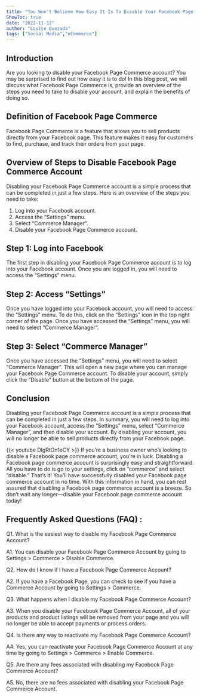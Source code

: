 ```yaml
---
title: "You Won't Believe How Easy It Is To Disable Your Facebook Page Commerce Account!"
ShowToc: true 
date: "2022-11-12"
author: "Louise Quezada" 
tags: ["Social Media","eCommerce"]
---
```

## Introduction 
Are you looking to disable your Facebook Page Commerce account? You may be surprised to find out how easy it is to do! In this blog post, we will discuss what Facebook Page Commerce is, provide an overview of the steps you need to take to disable your account, and explain the benefits of doing so. 

## Definition of Facebook Page Commerce
Facebook Page Commerce is a feature that allows you to sell products directly from your Facebook page. This feature makes it easy for customers to find, purchase, and track their orders from your page.

## Overview of Steps to Disable Facebook Page Commerce Account
Disabling your Facebook Page Commerce account is a simple process that can be completed in just a few steps. Here is an overview of the steps you need to take: 
1. Log into your Facebook account. 
2. Access the “Settings” menu. 
3. Select “Commerce Manager”. 
4. Disable your Facebook Page Commerce account. 

## Step 1: Log into Facebook 
The first step in disabling your Facebook Page Commerce account is to log into your Facebook account. Once you are logged in, you will need to access the “Settings” menu. 

## Step 2: Access “Settings”
Once you have logged into your Facebook account, you will need to access the “Settings” menu. To do this, click on the “Settings” icon in the top right corner of the page. Once you have accessed the “Settings” menu, you will need to select “Commerce Manager”. 

## Step 3: Select “Commerce Manager”
Once you have accessed the “Settings” menu, you will need to select “Commerce Manager”. This will open a new page where you can manage your Facebook Page Commerce account. To disable your account, simply click the “Disable” button at the bottom of the page. 

## Conclusion 
Disabling your Facebook Page Commerce account is a simple process that can be completed in just a few steps. In summary, you will need to log into your Facebook account, access the “Settings” menu, select “Commerce Manager”, and then disable your account. By disabling your account, you will no longer be able to sell products directly from your Facebook page.

{{< youtube DlgRtOn1eCY >}} 
If you’re a business owner who’s looking to disable a Facebook page commerce account, you’re in luck. Disabling a Facebook page commerce account is surprisingly easy and straightforward. All you have to do is go to your settings, click on “commerce” and select “disable.” That’s it! You’ll have successfully disabled your Facebook page commerce account in no time. With this information in hand, you can rest assured that disabling a Facebook page commerce account is a breeze. So don’t wait any longer—disable your Facebook page commerce account today!

## Frequently Asked Questions (FAQ) :
Q1. What is the easiest way to disable my Facebook Page Commerce Account?

A1. You can disable your Facebook Page Commerce Account by going to Settings > Commerce > Disable Commerce.

Q2. How do I know if I have a Facebook Page Commerce Account?

A2. If you have a Facebook Page, you can check to see if you have a Commerce Account by going to Settings > Commerce.

Q3. What happens when I disable my Facebook Page Commerce Account?

A3. When you disable your Facebook Page Commerce Account, all of your products and product listings will be removed from your page and you will no longer be able to accept payments or process orders.

Q4. Is there any way to reactivate my Facebook Page Commerce Account?

A4. Yes, you can reactivate your Facebook Page Commerce Account at any time by going to Settings > Commerce > Enable Commerce.

Q5. Are there any fees associated with disabling my Facebook Page Commerce Account?

A5. No, there are no fees associated with disabling your Facebook Page Commerce Account.


